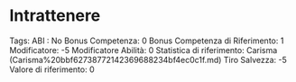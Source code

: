 # Intrattenere

Tags: ABI
: No
Bonus Competenza: 0
Bonus Competenza di Riferimento: 1
Modificatore: -5
Modificatore  Abilità: 0
Statistica di riferimento: Carisma (Carisma%20bbf62738772142369688234bf4ec0c1f.md)
Tiro Salvezza: -5
Valore di riferimento: 0